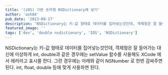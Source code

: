```yaml
---
title: '(iOS) 기본 숫자형 NSDictionary에 넣기'
author: 'ash84'
pub_date: '2013-09-17'
description: 'NSDictionary는 키-값 형태로 데이터를 집어넣는것인데, 객제형은 잘 들어가는 대신에 이상하게 int, double과 같은 경우에는 setValue 함수를 사용해도 XCode 에서 에러라고 표시를 한다. 그런 경우에는 아래와 같이 NSNumber 로 한번 감싸주면 된다. int, float, double 등에 맞게 사용하면 된다.'
featured_image: ''
tags: ['dev', 'double nsdictionary', 'IOS', 'NSDictionary']
---
```



<span style="font-size: 11pt;">NSDictionary는 키-값 형태로 데이터를 집어넣는것인데, 객제형은 잘 들어가는 대신에 이상하게 int, double과 같은 경우에는 setValue 함수를 사용해도 XCode 에서 에러라고 표시를 한다. 그런 경우에는 아래와 같이 NSNumber 로 한번 감싸주면 된다. int, float, double 등에 맞게 사용하면 된다.</span>

<span style="font-size: 11pt;"> </span>

<script src="https://gist.github.com/AhnSeongHyun/6591378.js"></script>



